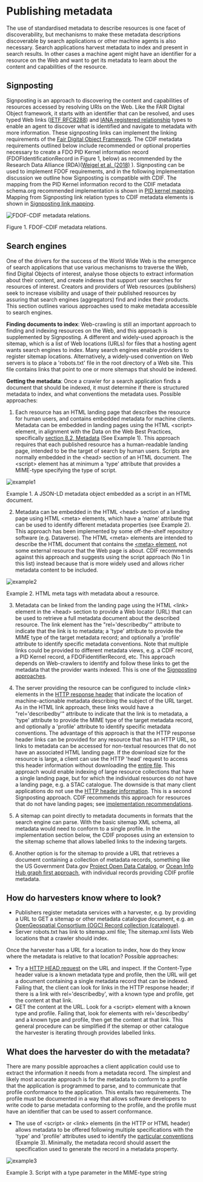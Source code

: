 # Publishing metadata

The use of standardised metadata to describe resources is one facet of discoverability, but mechanisms to make these metadata descriptions discoverable by search applications or other machine agents is also necessary. Search applications harvest metadata to index and present in search results. In other cases a machine agent might have an identifier for a resource on the Web and want to get its metadata to learn about the content and capabilities of the resource.

## Signposting
Signposting is an approach to discovering the content and capabilities of resources accessed by resolving URIs on the Web. Like the FAIR Digital Object framework, it starts with an identifier that can be resolved, and uses typed Web links ([IETF RFC8288](https://datatracker.ietf.org/doc/html/rfc8288)) and [IANA registered relationship](https://www.iana.org/assignments/link-relations/link-relations.xhtml) types to enable an agent to discover what is identified and navigate to metadata with more information. These signposting links can implement the linking requirements of the [Fair Digital Object Framework](https://www.slideshare.net/hvdsomp/fair-signposting-a-kiss-approach-to-a-burning-issue). The CDIF metadata requirements outlined below include recommended or optional properties necessary to create a FDO PID Kernel information record (FDOFIdentificationRecord in Figure 1, below) as recommended by the Research Data Alliance (RDA)([Weigel et al. (2018)](https://doi.org/10.15497/RDA00031) ). Signposting can be used to implement FDOF requirements, and in the following implementation discussion we outline how Signposting is compatible with CDIF. The mapping from the PID Kernel information record to the CDIF metadata schema.org recommended implementation is shown in [PID kernel mapping](). Mapping from Signposting link relation types to CDIF metadata elements is shown in [Signposting link mapping]().

![FDOF-CDIF metadata relations.](./figures/fdof-cdif-relations.jpg)

Figure 1. FDOF-CDIF metadata relations.

## Search engines
One of the drivers for the success of the World Wide Web is the emergence of search applications that use various mechanisms to traverse the Web, find Digital Objects of interest, analyse those objects to extract information about their content, and create indexes that support user searches for resources of interest. Creators and providers of Web resources (publishers) seek to increase visibility and usage of their published resources by assuring that search engines (aggregators) find and index their products. This section outlines various approaches used to make metadata accessible to search engines.

**Finding documents to index**: Web-crawling is still an important approach to finding and indexing resources on the Web, and this approach is supplemented by Signposting. A different and widely-used approach is the sitemap, which is a list of Web locations (URLs) for files that a hosting agent wants search engines to index.  Many search engines enable providers to register sitemap locations. Alternatively, a widely-used convention on Web servers is to place a 'robots.txt' file in the root directory of a Web site. This file contains links that point to one or more sitemaps that should be indexed.

**Getting the metadata**: Once a crawler for a search application finds a document that should be indexed, it must determine if there is structured metadata to index, and what conventions the metadata uses. Possible approaches:

1. Each resource has an HTML landing page that describes the resource for human users, and contains embedded metadata for machine clients. Metadata can be embedded in landing pages using the HTML &lt;script&gt; element, in alignment with the Data on the Web Best Practices, specifically [section 8.2, Metadata](https://www.w3.org/TR/dwbp/#metadata) (See Example 1). This approach requires that each published resource has a human-readable landing page, intended to be the target of search by human users. Scripts are normally embedded in the &lt;head&gt; section of an HTML document. The &lt;script&gt; element has at minimum a 'type' attribute that provides a MIME-type specifying the type of script. 

![example1](./figures/ex1-jsonldembededinhtml.jpg)

Example 1. A JSON-LD metadata object embedded as a script in an HTML document.

2. Metadata can be embedded in the HTML &lt;head&gt; section of a landing page using HTML &lt;meta&gt; elements, which have a 'name' attribute that can be used to identify different metadata properties (see Example 2). This approach has been implemented by some off-the-shelf repository software (e.g. Dataverse). The HTML &lt;meta&gt; elements are intended to describe the HTML document that contains the [&lt;meta&gt; element](https://www.w3.org/TR/2011/WD-html5-author-20110809/the-meta-element.html), not some external resource that the Web page is about. CDIF recommends against this approach and suggests using the script approach (No 1 in this list) instead because that is more widely used and allows richer metadata content to be included. 

![example2](./figures/ex2-htmlmetatags.jpg)

Example 2. HTML meta tags with metadata about a resource.

3. Metadata can be linked from the landing page using the HTML &lt;link&gt; element in the &lt;head&gt; section to provide a Web locator (URL) that can be used to retrieve a full metadata document about the described resource. The link element has the "rel='describedby'" attribute to indicate that the link is to metadata; a 'type' attribute to provide the MIME type of the target metadata record; and optionally a 'profile' attribute to identify specific metadata conventions. Note that multiple links could be provided to different metadata views, e.g. a CDIF record, a PID Kernel record, a FDOFidentifierRecord, etc. This approach depends on Web-crawlers to identify and follow these links to get the metadata that the provider wants indexed. This is one of the [Signposting approaches](https://signposting.org/).

4. The server providing the resource can be configured to include &lt;link&gt; elements in the [HTTP response header](https://tools.ietf.org/html/rfc8288) that indicate the location of machine-actionable metadata describing the subject of the URL target. As in the HTML link approach, these links would have a "rel='describedby'" attribute to indicate that the link is to metadata, a 'type' attribute to provide the MIME type of the target metadata record, and optionally a 'profile' attribute to identify specific metadata conventions. The advantage of this approach is that the HTTP response header links can be provided for any resource that has an HTTP URL, so links to metadata can be accessed for non-textual resources that do not have an associated HTML landing page. If the download size for the resource is large, a client can use the HTTP 'head' request to access this header information without downloading the [entire file](https://tools.ietf.org/html/rfc7231#section-4.3.2). This approach would enable indexing of large resource collections that have a single landing page, but for which the individual resources do not have a landing page, e.g. a STAC catalogue. The downside is that many client applications do not use the [HTTP header information](https://www.w3.org/TR/ldp-bp/#use-case-2-providing-metadata-in-both-http-headers-and-html-body). This is a second Signposting approach. CDIF recommends this approach for resources that do not have landing pages; see [implementation recommendations](tbd).

5. A sitemap can point directly to metadata documents in formats that the search engine can parse. With the basic sitemap XML schema, all metadata would need to conform to a single profile. In the implementation section below, the CDIF proposes using an extension to the sitemap scheme that allows labelled links to the indexing targets.

6. Another option is for the sitemap to provide a URL that retrieves a document containing a collection of metadata records, something like the US Government Data.gov [Project Open Data Catalog](https://project-open-data.cio.gov/v1.1/schema/catalog.json), or [Ocean Info Hub graph first approach](https://book.oceaninfohub.org/indexing/graphpub.html), with individual records providing CDIF profile metadata.

## How do harvesters know where to look?
- Publishers register metadata services with a harvester, e.g. by providing a URL to GET a sitemap or other metadata catalogue document, e.g. an [OpenGeospatial Consortium (OGC) Record collection (catalogue)](https://docs.ogc.org/DRAFTS/20-004.html#sc_record-collection-overview). 
- Server robots.txt has link to sitemap.xml file; The sitemap.xml lists Web locations that a crawler should
index.

Once the harvester has a URL for a location to index, how do they know where the metadata is relative to that location? Possible approaches:

- Try a [HTTP HEAD request](https://www.rfc-editor.org/rfc/rfc9110#HEAD) on the URL and inspect. If the Content-Type header value is a known metadata type and profile, then the URL will get a document containing a single metadata record that can be indexed. Failing that, the client can look for links in the HTTP response header; if there is a link with rel='describedby', with a known type and profile, get the content at that link. 
- GET the content at the URL. Look for a &lt;script&gt; element with a known type and profile. Failing that, look for elements with rel='describedby' and a known type and profile, then get the content at that link. This general procedure can be simplified if the sitemap or other catalogue the harvester is iterating through
provides labelled links.

## What does the harvester do with the metadata?

There are many possible approaches a client application could use to extract the information it needs from a metadata record. The simplest and likely most accurate approach is for the metadata to conform to a profile that the application is programmed to parse, and to communicate that profile conformance to the application. This entails two requirements. The profile must be documented in a way that allows software developers to write code to parse metadata conforming to the profile, and the profile must have an identifier that can be used to assert conformance.

- The use of &lt;script&gt; or &lt;link&gt; elements (in the HTTP or HTML header) allows metadata to be offered following multiple specifications with the 'type' and 'profile' attributes used to identify the [particular conventions](https://www.w3.org/TR/dx-prof-conneg/#dfn-profile) (Example 3). Minimally, the metadata record should assert the specification used to generate the record in a metadata property.

![example3](./figures/ex3-scriptwithtype.jpg)

Example 3. Script with a type parameter in the MIME-type string